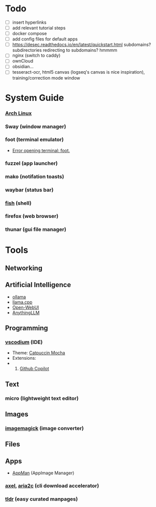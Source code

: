 # Todo
- [ ] insert hyperlinks
- [ ] add relevant tutorial steps
- [ ] docker compose
- [ ] add config files for default apps
- [ ] https://desec.readthedocs.io/en/latest/quickstart.html subdomains? subdirectories redirecting to subdomains? hmmmm
- [ ] nginx (switch to caddy)
- [ ] ownCloud 
- [ ] obsidian... 
- [ ] tesseract-ocr, html5 canvas (logseq's canvas is nice inspiration), training/correction mode window
# System Guide
### [Arch Linux](https://wiki.archlinux.org/title/Installation_guide)
### Sway (window manager)
### foot (terminal emulator)
- [Error opening terminal: foot.](https://codeberg.org/dnkl/foot/issues/718#issuecomment-264334)
### fuzzel (app launcher)
### mako (notifation toasts)
### waybar (status bar)
### [fish](https://fishshell.com/docs/current/index.html) (shell)
### firefox (web browser)
### thunar (gui file manager)

# Tools
## Networking
## Artificial Intelligence
- [ollama](https://ollama.com/download)
- [llama.cpp](https://github.com/ggml-org/llama.cpp?tab=readme-ov-file)
- [Open-WebUI](https://github.com/open-webui/open-webui)
- [AnythingLLM](https://github.com/Mintplex-Labs/anything-llm) 
## Programming
### [vscodium](https://github.com/VSCodium/vscodium?tab=readme-ov-file#install-on-arch-linux) (IDE)
- Theme: [Catpuccin Mocha](https://github.com/catppuccin/vscode)
- Extensions:
- 1. [Github Copilot](https://github.com/VSCodium/vscodium/discussions/1487)
## Text
### micro (lightweight text editor)
## Images
### [imagemagick](https://imagemagick.org/script/command-line-tools.php) (image converter)
## Files
## Apps
- [AppMan](https://github.com/ivan-hc/AM) (AppImage Manager)
### [axel](https://github.com/axel-download-accelerator/axel), [aria2c](https://github.com/aria2/aria2) (cli download accelerator)
### [tldr](https://github.com/tldr-pages/tlrc) (easy curated manpages)
